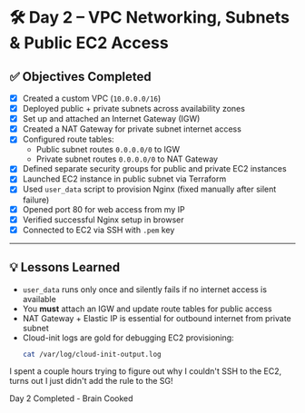 # 🛠️ Day 2 – VPC Networking, Subnets & Public EC2 Access

## ✅ Objectives Completed

- [x] Created a custom VPC (`10.0.0.0/16`)
- [x] Deployed public + private subnets across availability zones
- [x] Set up and attached an Internet Gateway (IGW)
- [x] Created a NAT Gateway for private subnet internet access
- [x] Configured route tables:
  - Public subnet routes `0.0.0.0/0` to IGW
  - Private subnet routes `0.0.0.0/0` to NAT Gateway
- [x] Defined separate security groups for public and private EC2 instances
- [x] Launched EC2 instance in public subnet via Terraform
- [x] Used `user_data` script to provision Nginx (fixed manually after silent failure)
- [x] Opened port 80 for web access from my IP
- [x] Verified successful Nginx setup in browser
- [x] Connected to EC2 via SSH with `.pem` key

---

## 💡 Lessons Learned

- `user_data` runs only once and silently fails if no internet access is available
- You **must** attach an IGW and update route tables for public access
- NAT Gateway + Elastic IP is essential for outbound internet from private subnet
- Cloud-init logs are gold for debugging EC2 provisioning:
  ```bash
  cat /var/log/cloud-init-output.log
  ```

I spent a couple hours trying to figure out why I couldn't SSH to the EC2, turns out I just didn't add the rule to the SG!

Day 2 Completed - Brain Cooked